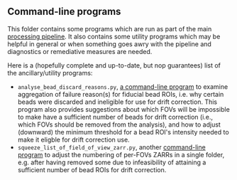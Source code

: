 ## Command-line programs
This folder contains some programs which are run as part of the main [processing pipeline](./run_processing_pipeline.py). 
It also contains some utility programs which may be helpful in general or when something goes awry with the pipeline and diagnostics or remediative measures are needed. 

Here is a (hopefully complete and up-to-date, but nop guarantees) list of the ancillary/utility programs:
* `analyse_bead_discard_reasons.py`, [a command-line program](./analyse_detected_bead_rois.py) to examine aggregation of failure reason(s) for fiducial bead ROIs, i.e. why certain beads were discarded and ineligible for use for drift correction. This program also provides suggestions about which FOVs will be impossible to make have a sufficient number of beads for drift correction (i.e., which FOVs should be removed from the analysis), and how to adjust (downward) the minimum threshold for a bead ROI's intensity needed to make it eligble for drift correction use.
* `squeeze_list_of_field_of_view_zarr.py`, another [command-line program](./squeeze_list_of_field_of_view_zarr.py) to adjust the numbering of per-FOVs ZARRs in a single folder, e.g. after having removed some due to infeasibility of attaining a sufficient number of bead ROIs for drift correction.